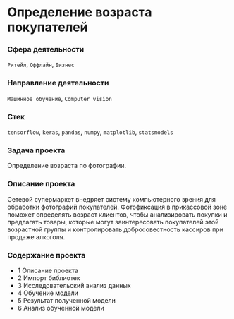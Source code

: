 # **Определение возраста покупателей**

### **Сфера деятельности**
`Ритейл`, `Оффлайн`, `Бизнес`

### **Направление деятельности**
`Машинное обучение`, `Computer vision`

### **Стек**
`tensorflow`, `keras`, `pandas`, `numpy`, `matplotlib`, `statsmodels`

### **Задача проекта**
Определение возраста по фотографии.

### **Описание проекта**
Сетевой супермаркет внедряет систему компьютерного зрения для обработки фотографий покупателей. Фотофиксация в прикассовой зоне поможет определять возраст клиентов, чтобы анализировать покупки и предлагать товары, которые могут заинтересовать покупателей этой возрастной группы и контролировать добросовестность кассиров при продаже алкоголя.

### **Содержание проекта**
- 1  Описание проекта
- 2  Импорт библиотек
- 3  Исследовательский анализ данных
- 4  Обучение модели
- 5  Результат полученной модели
- 6  Анализ обученной модели
